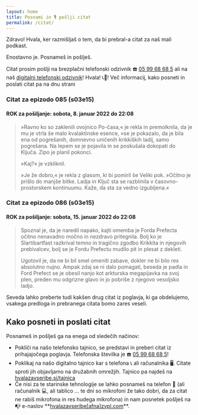 ```yaml
---
layout: home
title: Posnami in 🎙 pošlji citat
permalink: /citat/
---
```


Zdravo! Hvala, ker razmišljaš o tem, da bi prebral-a citat za naš mali podkast.

Enostavno je. Posnameš in pošlješ.

Citat prosim pošlji na brezplačni telefonski odzivnik ☎️ <a href="tel:059968685" target="_blank" rel="noopener noreferrer">05 99 68 68 5</a> ali na naš <a href="https://hvalazavseribe.si/odzivnik/">digitalni telefonski odzivnik</a>! Hvala! 📞🙏! Več informacij, kako posneti in poslati citat pa na dnu strani

### Citat za epizodo 085 (s03e15)

#### ROK za pošiljanje: sobota, 8. januar 2022 do 22:08

<blockquote>
  »Ravno ko so zaklenili ovojnico Po-časa,« je rekla in premolknila, da je mu je vtrla še malo kvalaktinske esence, »se je pokazalo, da je bila ena od pogrešanih, domnevno uničenih krikkiških ladij, samo pogrešana. Na lepem se je pojavila in se poskušala dokopati do Ključa.
  Zipo je planil pokonci.
  
  »Kaj?« je vzkliknil.

  »Je že dobro,« je rekla z glasom, ki bi pomiril še Veliki pok. »Očitno je prišlo do manjše bitke. Ladja in Ključ sta se razblinila v časovno-prostorskem kontinuumu. Kaže, da sta za vedno izgubljena.«
</blockquote>

<h3>Citat za epizodo 086 (s03e15)</h3>

<h4>ROK za pošiljanje: sobota, 15. januar 2022 do 22:08</h4>

<blockquote>
  <p>Spoznal je, da je naredil napako, kajti omemba je Forda Prefecta očitno nenavadno močno in nezdravo pritegnila. Bolj ko je Slartibartfast razkrival temno in tragično zgodbo Krikkita in njegovih prebivalcev, bolj se je Fordu Prefectu mudilo pit in plesat z dekleti.</p>
  <p>Ugotovil je, da ne bi bil smel omeniti zabave, dokler ne bi bilo res absolutno nujno. Ampak zdaj se ni dalo pomagati, beseda je padla in Ford Prefect se je obesil nanjo kot arkturska megapijavka na svoj plen, preden mu odgrizne glavo in jo pobriše z njegovo vesoljsko ladjo.</p>
</blockquote>

<p>Seveda lahko preberte tudi kakšen drug citat iz poglavja, ki ga obdelujemo, vsakega predloga in prebranega citata bomo zares veseli.</p>

<h2>Kako posneti in poslati citat</h2>

<p>Posnameš in pošlješ ga na enega od sledečih načinov:</p>

<ul>
  <li>Pokliči na našo telefonsko tajnico, se predstavi in preberi citat iz prihajajočega poglavja. Telefonska številka je ☎️ <a href="tel:059968685" target="_blank" rel="noopener noreferrer">05 99 68 68 5</a>!</li>
  <li>Poklikaj na našo digitalno tajnico kar s telefona 📞 ali računalnika 🖥. Citate sproti jih objavljamo na družabnih omrežjih. Tajnico pa najdeš na <a href="https://hvalazavseribe.si/tajnica" target="_blank">hvalazavseribe.si/tajnica</a></li>
  <li>Če nisi za te starinske tehnologije se lahko posnameš na telefon 📱 (ali računalnik 💻, ali tablico ... te dni so mikrofoni že tako dobri, da za citat ne rabiš mikrofona in res hudega mikrofona) in nam posnetek pošlješ na 📭 e-naslov **<a href="javascript:location='mailto:\u0068\u0076\u0061\u006c\u0061\u007a\u0061\u0076\u0073\u0065\u0072\u0069\u0062\u0065\u0040\u007a\u0076\u0070\u006c\u002e\u0063\u006f\u006d';void 0">hvalazavseribe[afna]zvpl.com</a>**.</li>
</ul>
